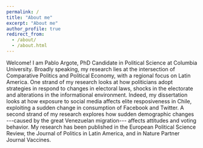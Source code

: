 ```yaml
---
permalink: /
title: "About me"
excerpt: "About me"
author_profile: true
redirect_from: 
  - /about/
  - /about.html
---
```


Welcome! I am Pablo Argote, PhD Candidate in Political Science at Columbia University. Broadly speaking, my research lies at the intersection of Comparative Politics and Political Economy, with a regional focus on Latin America. One strand of my research looks at how politicians adopt strategies in respond to changes in electoral laws, shocks in the electorate and alterations in the informational environment. Indeed, my dissertation looks at how exposure to social media affects elite resposiveness in Chile, exploiting a sudden change in consumption of Facebook and Twitter. A second strand of my research explores how sudden demographic changes ---caused by the great Venezuelan migration--- affects attitudes and voting behavior. My research has been published in the European Political Science Review, the Journal of Politics in Latin America, and in Nature Partner Journal Vaccines.
